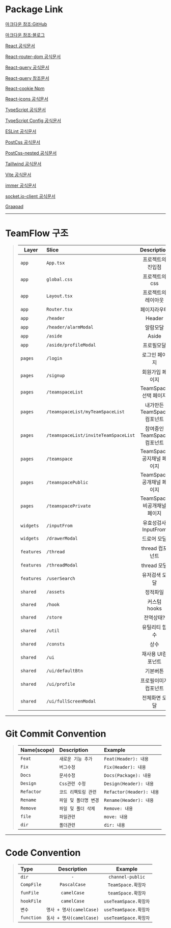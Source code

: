 Package Link
=============
[마크다운 참조:GitHub](https://www.heropy.dev/p/B74sNE)

[마크다운 참조:블로그](https://gist.github.com/ihoneymon/652be052a0727ad59601)

[React 공식문서](https://react.dev/)

[React-router-dom 공식문서](https://reactrouter.com/en/main)

[React-query 공식문서](https://tanstack.com/query/latest/docs/framework/react/guides/migrating-to-react-query-4#react-query-is-now-tanstackreact-query)

[React-query 참조문서](https://kyounghwan01.github.io/blog/React/react-query/basic/)

[React-cookie Npm](https://www.npmjs.com/package/react-cookie)

[React-icons 공식문서](https://react-icons.github.io/react-icons/)

[TypeScript 공식문서](https://www.typescriptlang.org/docs/)

[TypeScript Config 공식문서](https://www.typescriptlang.org/tsconfig/#moduleResolution)

[ESLint 공식문서](https://eslint.org/docs/latest/use/getting-started)

[PostCss 공식문서](https://postcss.org/docs/)

[PostCss-nested 공식문서](https://github.com/postcss/postcss-nested#readme)

[Taillwind 공식문서](https://tailwindcss.com/docs/installation)

[Vite 공식문서](https://ko.vitejs.dev/guide/)

[immer 공식문서](https://immerjs.github.io/immer/)

[socket.io-client 공식문서](https://socket.io/docs/v4/client-api/)

[Graapad](http://ourownthing.co.uk/gradpad.html#)



------------
TeamFlow 구조
=============

>| Layer | Slice | Description |
>|---|:---|:---:|
>| `app` | `App.tsx` | 프로젝트의<br> 진입점 |
>| `app` | `global.css` | 프로젝트의 css |
>| `app` | `Layout.tsx` | 프로젝트의<br> 레이아웃 |
>| `app` | `Router.tsx` | 페이지라우터 |
>| `app` | `/header` | Header |
>| `app` | `/header/alarmModal` | 알람모달 |
>| `app` | `/aside` | Aside |
>| `app` | `/aside/profileModal` | 프로필모달 |
>| `pages` | `/login` | 로그인 페이지 |
>| `pages` | `/signup` | 회원가입 페이지 |
>| `pages` | `/teamspaceList` | TeamSpace 선택 페이지 |
>| `pages` | `/teamspaceList/myTeamSpaceList` | 내가만든 TeamSpace 컴포넌트 |
>| `pages` | `/teamspaceList/inviteTeamSpaceList` | 참여중인 TeamSpace 컴포넌트 |
>| `pages` | `/teamspace` | TeamSpace<br> 공지채널 페이지 |
>| `pages` | `/teamspacePublic` | TeamSpace 공개채널 페이지 |
>| `pages` | `/teamspacePrivate` | TeamSpace 비공개채널 페이지|
>| `widgets` | `/inputFrom` | 유효성검사InputFrom |
>| `widgets` | `/drawerModal` | 드로어 모달 |
>| `features` | `/thread` | thread 컴포넌트 |
>| `features` | `/threadModal` | thread 모달 |
>| `features` | `/userSearch` | 유저검색 모달 |
>| `shared` | `/assets` | 정적파일 |
>| `shared` | `/hook` | 커스텀 hooks |
>| `shared` | `/store` | 전역상태? |
>| `shared` | `/util` | 유틸리티 함수 |
>| `shared` | `/consts` | 상수 |
>| `shared` | `/ui` | 재사용 UI컴포넌트 |
>| `shared` | `/ui/defaultBtn` | 기본버튼 |
>| `shared` | `/ui/profile` | 프로필이미지 컴포넌트 |
>| `shared` | `/ui/fullScreenModal` | 전체화면 모달 |

------------
Git Commit Convention
=============
>| Name(scope) | Description | Example |
>|:---|:---|:---|
>| `Feat` | `새로운 기능 추가` | `Feat(Header): 내용` |
>| `Fix` | `버그수정` | `Fix(Header): 내용` |
>| `Docs` | `문서수정` | `Docs(Package): 내용` |
>| `Design` | `Css관련 수정` | `Design(Header): 내용` |
>| `Refactor` | `코드 리팩토링 관련` | `Refactor(Header): 내용` |
>| `Rename` | `파일 및 폴더명 변경` | `Rename(Header): 내용` |
>| `Remove` | `파일 및 폴더 삭제` | `Remove: 내용` |
>| `file` | `파일관련` | `move: 내용` |
>| `dir` | `폴더관련` | `dir: 내용` |

------------
Code Convention
=============
>| Type | Description | Example |
>|:---|:---:|:---:|
>| `dir` | `-` | `channel-public` |
>| `CompFile` | `PascalCase` | `TeamSpace.확장자` |
>| `funFile` | `camelCase` | `teamSpace.확장자` |
>| `hookFile` | `camelCase` | `useTeamSpace.확장자` |
>| `변수` | `명사 + 명사(camelCase)` | `useTeamSpace.확장자` |
>| `function` | `동사 + 명사(camelCase)` | `useTeamSpace.확장자` |


